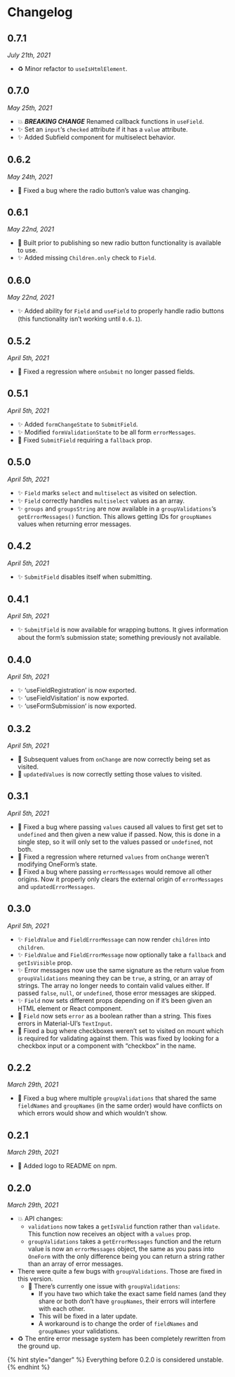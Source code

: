# Changelog

## 0.7.1

_July 21th, 2021_

* ♻️ Minor refactor to `useIsHtmlElement`.

## 0.7.0 <a id="070"></a>

_May 25th, 2021_

* 💥 _**BREAKING CHANGE**_ Renamed callback functions in `useField`.
* ✨ Set an `input`‘s `checked` attribute if it has a `value` attribute.
* ✨ Added Subfield component for multiselect behavior.

## 0.6.2 <a id="062"></a>

_May 24th, 2021_

* 🐛 Fixed a bug where the radio button’s value was changing.

## 0.6.1 <a id="061"></a>

_May 22nd, 2021_

* 🐛 Built prior to publishing so new radio button functionality is available to use.
* ✨ Added missing `Children.only` check to `Field`.

## 0.6.0 <a id="060"></a>

_May 22nd, 2021_

* ✨ Added ability for `Field` and `useField` to properly handle radio buttons \(this functionality isn’t working until `0.6.1`\).

## 0.5.2 <a id="052"></a>

_April 5th, 2021_

* 🐛 Fixed a regression where `onSubmit` no longer passed fields.

## 0.5.1 <a id="051"></a>

_April 5th, 2021_

* ✨ Added `formChangeState` to `SubmitField`.
* ✨ Modified `formValidationState` to be all form `errorMessages`.
* 🐛 Fixed `SubmitField` requiring a `fallback` prop.

## 0.5.0 <a id="050"></a>

_April 5th, 2021_

* ✨ `Field` marks `select` and `multiselect` as visited on selection.
* ✨ `Field` correctly handles `multiselect` values as an array.
* ✨ `groups` and `groupsString` are now available in a `groupValidations`‘s `getErrorMessages()` function. This allows getting IDs for `groupNames` values when returning error messages.

## 0.4.2 <a id="042"></a>

_April 5th, 2021_

* ✨ `SubmitField` disables itself when submitting.

## 0.4.1 <a id="041"></a>

_April 5th, 2021_

* ✨ `SubmitField` is now available for wrapping buttons. It gives information about the form’s submission state; something previously not available.

## 0.4.0 <a id="040"></a>

_April 5th, 2021_

* ✨ ‘useFieldRegistration’ is now exported.
* ✨ ‘useFieldVisitation’ is now exported.
* ✨ ‘useFormSubmission’ is now exported.

## 0.3.2 <a id="032"></a>

_April 5th, 2021_

* 🐛 Subsequent values from `onChange` are now correctly being set as visited.
* 🐛 `updatedValues` is now correctly setting those values to visited.

## 0.3.1 <a id="031"></a>

_April 5th, 2021_

* 🐛 Fixed a bug where passing `values` caused all values to first get set to `undefined` and then given a new value if passed. Now, this is done in a single step, so it will only set to the values passed or `undefined`, not both.
* 🐛 Fixed a regression where returned `values` from `onChange` weren’t modifying OneForm’s state.
* 🐛 Fixed a bug where passing `errorMessages` would remove all other origins. Now it properly only clears the external origin of `errorMessages` and `updatedErrorMessages`.

## 0.3.0 <a id="030"></a>

_April 5th, 2021_

* ✨ `FieldValue` and `FieldErrorMessage` can now render `children` into `children`.
* ✨ `FieldValue` and `FieldErrorMessage` now optionally take a `fallback` and `getIsVisible` prop.
* ✨ Error messages now use the same signature as the return value from `groupValidations` meaning they can be `true`, a string, or an array of strings. The array no longer needs to contain valid values either. If passed `false`, `null`, or `undefined`, those error messages are skipped.
* ✨ `Field` now sets different props depending on if it’s been given an HTML element or React component.
* 🐛 `Field` now sets `error` as a boolean rather than a string. This fixes errors in Material-UI’s `TextInput`.
* 🐛 Fixed a bug where checkboxes weren’t set to visited on mount which is required for validating against them. This was fixed by looking for a checkbox input or a component with “checkbox” in the name.

## 0.2.2 <a id="022"></a>

_March 29th, 2021_

* 🐛 Fixed a bug where multiple `groupValidations` that shared the same `fieldNames` and `groupNames` \(in the same order\) would have conflicts on which errors would show and which wouldn’t show.

## 0.2.1 <a id="021"></a>

_March 29th, 2021_

* 📝 Added logo to README on npm.

## 0.2.0 <a id="020"></a>

_March 29th, 2021_

* 💥 API changes:
  * `validations` now takes a `getIsValid` function rather than `validate`. This function now receives an object with a `values` prop.
  * `groupValidations` takes a `getErrorMessages` function and the return value is now an `errorMessages` object, the same as you pass into `OneForm` with the only difference being you can return a string rather than an array of error messages.
* There were quite a few bugs with `groupValidations`. Those are fixed in this version.
  * 🐛 There’s currently one issue with `groupValidations`:
    * If you have two which take the exact same field names \(and they share or both don’t have `groupNames`, their errors will interfere with each other.
    * This will be fixed in a later update.
    * A workaround is to change the order of `fieldNames` and `groupNames` your validations.
* ♻️ The entire error message system has been completely rewritten from the ground up.

{% hint style="danger" %}
Everything before 0.2.0 is considered unstable.
{% endhint %}

